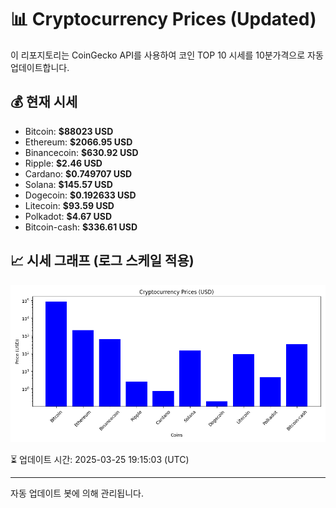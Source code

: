 
# 📊 Cryptocurrency Prices (Updated)

이 리포지토리는 CoinGecko API를 사용하여 코인 TOP 10 시세를 10분가격으로 자동 업데이트합니다.

## 💰 현재 시세
- Bitcoin: **$88023 USD**
- Ethereum: **$2066.95 USD**
- Binancecoin: **$630.92 USD**
- Ripple: **$2.46 USD**
- Cardano: **$0.749707 USD**
- Solana: **$145.57 USD**
- Dogecoin: **$0.192633 USD**
- Litecoin: **$93.59 USD**
- Polkadot: **$4.67 USD**
- Bitcoin-cash: **$336.61 USD**

## 📈 시세 그래프 (로그 스케일 적용)
![Crypto Prices](crypto_prices.png)

⏳ 업데이트 시간: 2025-03-25 19:15:03 (UTC)

---
자동 업데이트 봇에 의해 관리됩니다.

